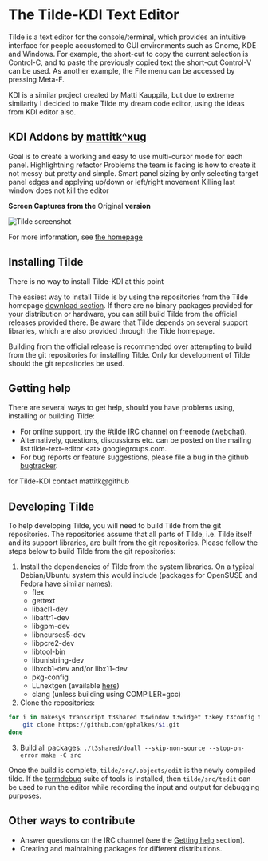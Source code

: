 # The Tilde-KDI Text Editor

Tilde is a text editor for the console/terminal, which provides an intuitive
interface for people accustomed to GUI environments such as Gnome, KDE and
Windows. For example, the short-cut to copy the current selection is Control-C,
and to paste the previously copied text the short-cut Control-V can be used.
As another example, the File menu can be accessed by pressing Meta-F.

KDI is a similar project created by Matti Kauppila, but due to extreme
similarity I decided to make Tilde my dream code editor, using the ideas
from KDI editor also.

## KDI Addons by [mattitk^xug](https://github.com/mattitk)

Goal is to create a working and easy to use multi-cursor mode for each panel.
Highlightning refactor
Problems the team is facing is how to create it not messy but pretty and simple.
Smart panel sizing by only selecting target panel edges and applying up/down or left/right movement
Killing last window does not kill the editor

**Screen Captures from the** Original **version**

![Tilde screenshot](https://os.ghalkes.nl/tilde/tilde-screenshot.png)

For more information, see [the homepage](https://os.ghalkes.nl/tilde)

## Installing Tilde

There is no way to install Tilde-KDI at this point


The easiest way to install Tilde is by using the repositories from the Tilde
homepage [download section](https://os.ghalkes.nl/tilde/download.html). If there
are no binary packages provided for your distribution or hardware, you can still
build Tilde from the official releases provided there. Be aware that Tilde
depends on several support libraries, which are also provided through the
Tilde homepage.

Building from the official release is recommended over attempting to build from
the git repositories for installing Tilde. Only for development of Tilde should
the git repositories be used.

## Getting help

There are several ways to get help, should you have problems using, installing
or building Tilde:

* For online support, try the #tilde IRC channel on freenode
  ([webchat](http://webchat.freenode.net/?channels=tilde)).
* Alternatively, questions, discussions etc. can be posted on the mailing list
  tilde-text-editor &lt;at&gt; googlegroups.com.
* For bug reports or feature suggestions, please file a bug in the github
  [bugtracker](https://github.com/gphalkes/tilde/issues).

for Tilde-KDI contact mattitk@github

## Developing Tilde

To help developing Tilde, you will need to build Tilde from the git
repositories. The repositories assume that all parts of Tilde, i.e. Tilde
itself and its support libraries, are built from the git repositories. Please
follow the steps below to build Tilde from the git repositories:

1. Install the dependencies of Tilde from the system libraries. On a typical
   Debian/Ubuntu system this would include (packages for OpenSUSE and Fedora
   have similar names):
   * flex
   * gettext
   * libacl1-dev
   * libattr1-dev
   * libgpm-dev
   * libncurses5-dev
   * libpcre2-dev
   * libtool-bin
   * libunistring-dev
   * libxcb1-dev and/or libx11-dev
   * pkg-config
   * LLnextgen (available [here](https://os.ghalkes.nl/LLnextgen/download.html))
   * clang (unless building using COMPILER=gcc)
2. Clone the repositories:
```bash
for i in makesys transcript t3shared t3window t3widget t3key t3config t3highlight tilde ; do
    git clone https://github.com/gphalkes/$i.git
done
```
3. Build all packages: `./t3shared/doall --skip-non-source --stop-on-error make -C src`

Once the build is complete, `tilde/src/.objects/edit` is the newly compiled
tilde. If the [termdebug](https://os.ghalkes.nl/termdebug.html) suite of tools
is installed, then `tilde/src/tedit` can be used to run the editor while
recording the input and output for debugging purposes.

## Other ways to contribute

* Answer questions on the IRC channel (see the [Getting help](#getting-help)
  section).
* Creating and maintaining packages for different distributions.
